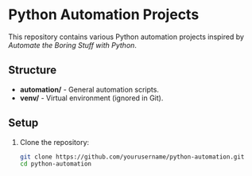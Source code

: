 # Python Automation Projects

This repository contains various Python automation projects inspired by _Automate the Boring Stuff with Python_.

## Structure

- **automation/** - General automation scripts.
- **venv/** - Virtual environment (ignored in Git).

## Setup

1. Clone the repository:
   ```bash
   git clone https://github.com/yourusername/python-automation.git
   cd python-automation
   ```
